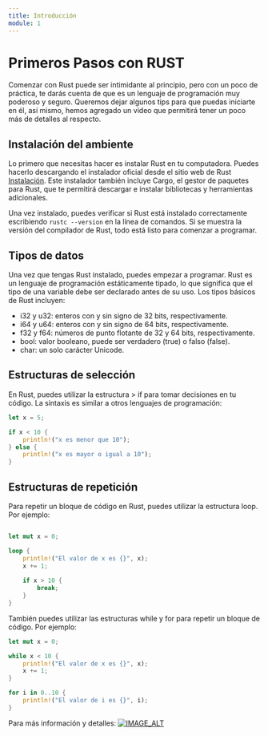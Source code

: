 ```yaml
---
title: Introducción
module: 1
---
```

# Primeros Pasos con RUST

Comenzar con Rust puede ser intimidante al principio, pero con un poco de práctica, te darás cuenta de que es un lenguaje de programación muy poderoso y seguro. Queremos dejar algunos tips para que puedas iniciarte en él, así mismo, hemos agregado un video que permitirá tener un poco más de detalles al respecto.

## Instalación del ambiente 

Lo primero que necesitas hacer es instalar Rust en tu computadora. Puedes hacerlo descargando el instalador oficial desde el sitio web de Rust [Instalación](https://www.rust-lang.org/es/tools/install). Este instalador también incluye Cargo, el gestor de paquetes para Rust, que te permitirá descargar e instalar bibliotecas y herramientas adicionales.

Una vez instalado, puedes verificar si Rust está instalado correctamente escribiendo `rustc --version` en la línea de comandos. Si se muestra la versión del compilador de Rust, todo está listo para comenzar a programar.

## Tipos de datos

Una vez que tengas Rust instalado, puedes empezar a programar. Rust es un lenguaje de programación estáticamente tipado, lo que significa que el tipo de una variable debe ser declarado antes de su uso. Los tipos básicos de Rust incluyen:

- i32 y u32: enteros con y sin signo de 32 bits, respectivamente.
- i64 y u64: enteros con y sin signo de 64 bits, respectivamente.
- f32 y f64: números de punto flotante de 32 y 64 bits, respectivamente.
- bool: valor booleano, puede ser verdadero (true) o falso (false).
- char: un solo carácter Unicode.

## Estructuras de selección

En Rust, puedes utilizar la estructura > if para tomar decisiones en tu código. La sintaxis es similar a otros lenguajes de programación:

```rust
let x = 5;

if x < 10 {
    println!("x es menor que 10");
} else {
    println!("x es mayor o igual a 10");
}
```

## Estructuras de repetición
Para repetir un bloque de código en Rust, puedes utilizar la estructura loop. Por ejemplo:

```rust

let mut x = 0;

loop {
    println!("El valor de x es {}", x);
    x += 1;
    
    if x > 10 {
        break;
    }
}

```

También puedes utilizar las estructuras while y for para repetir un bloque de código. Por ejemplo:

```rust
let mut x = 0;

while x < 10 {
    println!("El valor de x es {}", x);
    x += 1;
}

for i in 0..10 {
    println!("El valor de i es {}", i);
}
```

Para más información y detalles:
[![IMAGE_ALT](https://img.youtube.com/vi/MXQsZMi6hxs/0.jpg)](https://www.youtube.com/watch?v=MXQsZMi6hxs&list=PLnf2S4I9w85P-zimbgpCWJlTJZnY_4TmX)